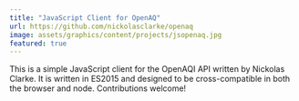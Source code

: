 ```yaml
---
title: "JavaScript Client for OpenAQ"
url: https://github.com/nickolasclarke/openaq
image: assets/graphics/content/projects/jsopenaq.jpg
featured: true
---
```


This is a simple JavaScript client for the OpenAQI API written by Nickolas Clarke. It is written in ES2015 and designed to be cross-compatible in both the browser and node. Contributions welcome!
